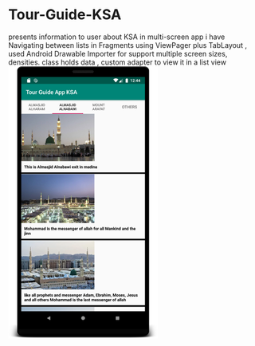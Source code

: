 # Tour-Guide-KSA
presents information to user about KSA in multi-screen app 
i have Navigating between lists in Fragments using  ViewPager plus TabLayout 
, used Android Drawable Importer for support multiple screen sizes, densities. 
class holds data , custom adapter to view it in a list view
<br>
<img src="https://github.com/Moskaoud/Tour-Guide-KSA/blob/master/device-2020-10-17-004502.png" width="300">
